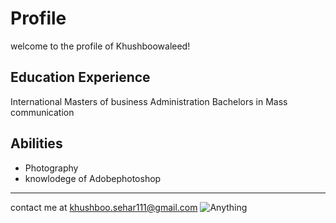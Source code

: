 # Profile
welcome to the profile of Khushboowaleed!
## Education Experience
International Masters of business Administration
Bachelors in Mass communication
## Abilities
- Photography
- knowlodege of Adobephotoshop
------------------------------------------
contact me at khushboo.sehar111@gmail.com
![Anything](/nameOfYourFile)
